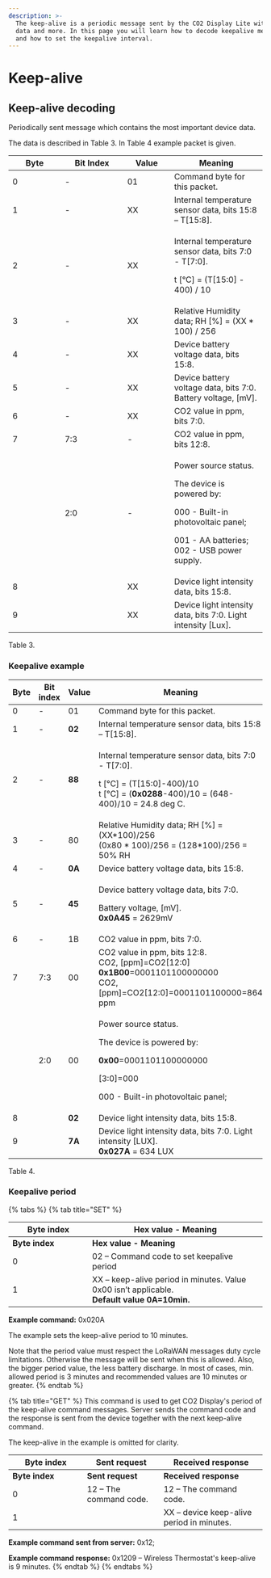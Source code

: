 ```yaml
---
description: >-
  The keep-alive is a periodic message sent by the CO2 Display Lite with sensor
  data and more. In this page you will learn how to decode keepalive messages
  and how to set the keepalive interval.
---
```


# Keep-alive

## Keep-alive decoding

Periodically sent message which contains the most important device data.

The data is described in Table 3. In Table 4 example packet is given.

<table><thead><tr><th width="87.66666666666669">Byte</th><th width="108">Bit Index</th><th width="77">Value</th><th>Meaning</th></tr></thead><tbody><tr><td>0</td><td>-</td><td>01</td><td>Command byte for this packet.</td></tr><tr><td>1</td><td>-</td><td>XX</td><td>Internal temperature sensor data, bits 15:8 – T[15:8].</td></tr><tr><td>2</td><td>-</td><td>XX</td><td><p>Internal temperature sensor data, bits 7:0 - T[7:0].  </p><p>t [°C] = (T[15:0] - 400) / 10</p></td></tr><tr><td>3</td><td>-</td><td>XX</td><td>Relative Humidity data; RH [%] = (XX * 100) / 256</td></tr><tr><td>4</td><td>-</td><td>XX</td><td>Device battery voltage data, bits 15:8.</td></tr><tr><td>5</td><td>-</td><td>XX</td><td>Device battery voltage data, bits 7:0. Battery voltage, [mV].</td></tr><tr><td>6</td><td>-</td><td>XX</td><td>CO2 value in ppm, bits 7:0.</td></tr><tr><td>7</td><td>7:3</td><td>-</td><td>CO2 value in ppm, bits 12:8.</td></tr><tr><td></td><td>2:0</td><td>-</td><td><p>Power source status.</p><p>Тhe device is powered by:</p><p>000 - Built-in photovoltaic panel;</p><p>001 - АА batteries;<br>002 - USB power supply.</p></td></tr><tr><td>8</td><td></td><td>XX</td><td>Device light intensity data, bits 15:8.</td></tr><tr><td>9</td><td></td><td>XX</td><td>Device light intensity data, bits 7:0. Light intensity [Lux].</td></tr></tbody></table>

Table 3.

### Keepalive example

<table><thead><tr><th width="87.66666666666669">Byte</th><th width="89">Bit index</th><th width="79">Value</th><th>Meaning</th></tr></thead><tbody><tr><td>0</td><td>-</td><td>01</td><td>Command byte for this packet.</td></tr><tr><td>1</td><td>-</td><td><strong>02</strong></td><td>Internal temperature sensor data, bits 15:8 – T[15:8].</td></tr><tr><td>2</td><td>-</td><td><strong>88</strong></td><td><p>Internal temperature sensor data, bits 7:0 - T[7:0].  </p><p>t [°C] = (T[15:0]-400)/10<br>t [°C] = (<strong>0x0288</strong>-400)/10 = (648-400)/10 = 24.8 deg C.</p></td></tr><tr><td>3</td><td>-</td><td>80</td><td>Relative Humidity data; RH [%] = (XX*100)/256<br>(0x80 * 100)/256 = (128*100)/256 = 50% RH</td></tr><tr><td>4</td><td>-</td><td><strong>0A</strong></td><td>Device battery voltage data, bits 15:8.</td></tr><tr><td>5</td><td>-</td><td><strong>45</strong></td><td><p>Device battery voltage data, bits 7:0. </p><p>Battery voltage, [mV].<br><strong>0x0A45</strong> = 2629mV</p></td></tr><tr><td>6</td><td>-</td><td>1B</td><td>CO2 value in ppm, bits 7:0.</td></tr><tr><td>7</td><td>7:3</td><td>00</td><td>CO2 value in ppm, bits 12:8.<br>CO2, [ppm]=CO2[12:0]<br><strong>0x1B00</strong>=0001101100000000<br>CO2, [ppm]=CO2[12:0]=0001101100000=864 ppm</td></tr><tr><td></td><td>2:0</td><td>00</td><td><p>Power source status.</p><p>Тhe device is powered by:</p><p><strong>0x00</strong>=0001101100000000</p><p>[3:0]=000</p><p>000 - Built-in photovoltaic panel;</p></td></tr><tr><td>8</td><td></td><td><strong>02</strong></td><td>Device light intensity data, bits 15:8.</td></tr><tr><td>9</td><td></td><td><strong>7A</strong></td><td>Device light intensity data, bits 7:0. Light intensity [LUX].<br><strong>0x027A</strong> = 634 LUX</td></tr></tbody></table>

Table 4.

### Keepalive period

{% tabs %}
{% tab title="SET" %}
<table data-header-hidden><thead><tr><th width="142">Byte index</th><th>Hex value - Meaning</th></tr></thead><tbody><tr><td><strong>Byte index</strong></td><td><strong>Hex value - Meaning</strong></td></tr><tr><td>0</td><td>02 – Command code to set keepalive period</td></tr><tr><td>1</td><td>XX – keep-alive period in minutes. Value 0x00 isn’t applicable.<br><strong>Default value 0A=10min.</strong></td></tr></tbody></table>

**Example command:** 0x020A

The example sets the keep-alive period to 10 minutes.

Note that the period value must respect the LoRaWAN messages duty cycle limitations. Otherwise the message will be sent when this is allowed. Also, the bigger period value, the less battery discharge. In most of cases, min. allowed period is 3 minutes and recommended values are 10 minutes or greater.
{% endtab %}

{% tab title="GET" %}
This command is used to get CO2 Display's period of the keep-alive command messages. Server sends the command code and the response is sent from the device together with the next keep-alive command.&#x20;

The keep-alive in the example is omitted for clarity.

<table data-header-hidden><thead><tr><th width="131.66666666666666">Byte index</th><th width="136">Sent request</th><th>Received response</th></tr></thead><tbody><tr><td><strong>Byte index</strong></td><td><strong>Sent request</strong></td><td><strong>Received response</strong></td></tr><tr><td>0</td><td>12 – The command code.</td><td>12 – The command code.</td></tr><tr><td>1</td><td></td><td>XX – device keep-alive period in minutes.</td></tr></tbody></table>

**Example command sent from server:** 0x12;

**Example command response:** 0x1209 – Wireless Thermostat's keep-alive is 9 minutes.
{% endtab %}
{% endtabs %}

